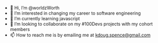 - 👋 Hi, I’m @worldzWorth
- 👀 I’m interested in changing my career to software engineering
- 🌱 I’m currently learning javascript
- 💞️ I’m looking to collaborate on my #100Devs projects with my cohort members
- 📫 How to reach me is by emailing me at kdoug.spence@gmail.com

<!---
worldzWorth/worldzWorth is a ✨ special ✨ repository because its `README.md` (this file) appears on your GitHub profile.
You can click the Preview link to take a look at your changes.
--->
